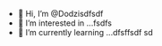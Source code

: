 - 👋 Hi, I’m @Dodzisdfsdf
- 👀 I’m interested in ...fsdfs
- 🌱 I’m currently learning ...dfsffsdf
sd
<!---
Dodzis/Dodzis is a ✨ special ✨ repository because its `README.md` (this file) appears on your GitHub profile.
You can click the Preview link to take a look at your changes.
--->
